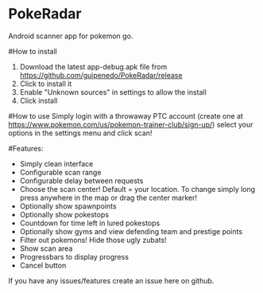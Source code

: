 # PokeRadar
Android scanner app for pokemon go.

#How to install
1. Download the latest app-debug.apk file from https://github.com/guipenedo/PokeRadar/release
2. Click to install it
3. Enable "Unknown sources" in settings to allow the install
4. Click install

#How to use
Simply login with a throwaway PTC account (create one at https://www.pokemon.com/us/pokemon-trainer-club/sign-up/) select your options in the settings menu and click scan!

#Features:
* Simply clean interface
* Configurable scan range
* Configurable delay between requests
* Choose the scan center! Default = your location. To change simply long press anywhere in the map or drag the center marker!
* Optionally show spawnpoints
* Optionally show pokestops
* Countdown for time left in lured pokestops
* Optionally show gyms and view defending team and prestige points
* Filter out pokemons! Hide those ugly zubats!
* Show scan area
* Progressbars to display progress
* Cancel button

If you have any issues/features create an issue here on github.
